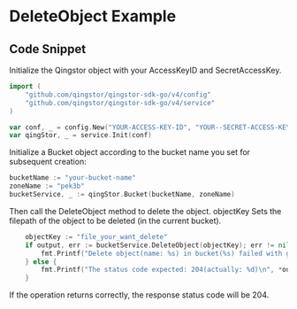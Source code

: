 # DeleteObject Example

## Code Snippet

Initialize the Qingstor object with your AccessKeyID and SecretAccessKey.

```go
import (
	"github.com/qingstor/qingstor-sdk-go/v4/config"
	"github.com/qingstor/qingstor-sdk-go/v4/service"
)

var conf, _ = config.New("YOUR-ACCESS-KEY-ID", "YOUR--SECRET-ACCESS-KEY")
var qingStor, _ = service.Init(conf)
```

Initialize a Bucket object according to the bucket name you set for subsequent creation:

```go
bucketName := "your-bucket-name"
zoneName := "pek3b"
bucketService, _ := qingStor.Bucket(bucketName, zoneName)
```

Then call the DeleteObject method to delete the object. objectKey Sets the filepath of the object to be deleted (in the current bucket).

```go
	objectKey := "file_your_want_delete"
	if output, err := bucketService.DeleteObject(objectKey); err != nil {
		fmt.Printf("Delete object(name: %s) in bucket(%s) failed with given error: %s\n", objectKey, bucketName, err)
	} else {
		fmt.Printf("The status code expected: 204(actually: %d)\n", *output.StatusCode)
	}
```

If the operation returns correctly, the response status code will be 204.
